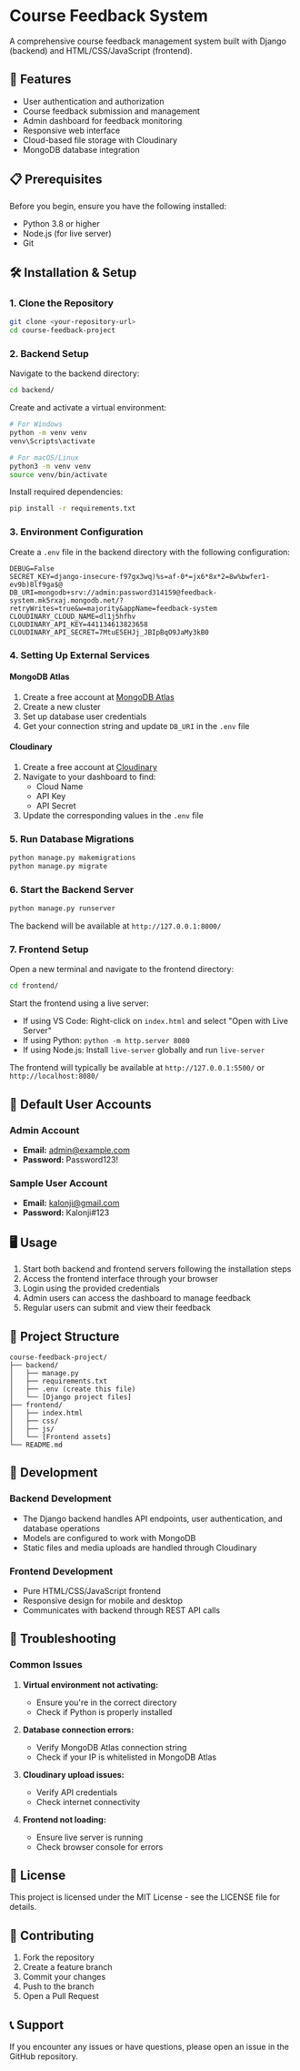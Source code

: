 # Course Feedback System

A comprehensive course feedback management system built with Django (backend) and HTML/CSS/JavaScript (frontend).

## 🚀 Features

- User authentication and authorization
- Course feedback submission and management
- Admin dashboard for feedback monitoring
- Responsive web interface
- Cloud-based file storage with Cloudinary
- MongoDB database integration

## 📋 Prerequisites

Before you begin, ensure you have the following installed:
- Python 3.8 or higher
- Node.js (for live server)
- Git

## 🛠️ Installation & Setup

### 1. Clone the Repository

```bash
git clone <your-repository-url>
cd course-feedback-project
```

### 2. Backend Setup

Navigate to the backend directory:

```bash
cd backend/
```

Create and activate a virtual environment:

```bash
# For Windows
python -m venv venv
venv\Scripts\activate

# For macOS/Linux
python3 -m venv venv
source venv/bin/activate
```

Install required dependencies:

```bash
pip install -r requirements.txt
```

### 3. Environment Configuration

Create a `.env` file in the backend directory with the following configuration:

```env
DEBUG=False
SECRET_KEY=django-insecure-f97gx3wq)%s=af-0*=jx6*8x*2=8w%bwfer1-ev9b)8lf9ga$@
DB_URI=mongodb+srv://admin:password314159@feedback-system.mk5rxaj.mongodb.net/?retryWrites=true&w=majority&appName=feedback-system
CLOUDINARY_CLOUD_NAME=dl1j5hfhv
CLOUDINARY_API_KEY=441134613823658
CLOUDINARY_API_SECRET=7MtuE5EHJj_JBIpBqO9JaMy3kB0
```

### 4. Setting Up External Services

#### MongoDB Atlas
1. Create a free account at [MongoDB Atlas](https://www.mongodb.com/cloud/atlas)
2. Create a new cluster
3. Set up database user credentials
4. Get your connection string and update `DB_URI` in the `.env` file

#### Cloudinary
1. Create a free account at [Cloudinary](https://cloudinary.com/)
2. Navigate to your dashboard to find:
   - Cloud Name
   - API Key
   - API Secret
3. Update the corresponding values in the `.env` file

### 5. Run Database Migrations

```bash
python manage.py makemigrations
python manage.py migrate
```

### 6. Start the Backend Server

```bash
python manage.py runserver
```

The backend will be available at `http://127.0.0.1:8000/`

### 7. Frontend Setup

Open a new terminal and navigate to the frontend directory:

```bash
cd frontend/
```

Start the frontend using a live server:
- If using VS Code: Right-click on `index.html` and select "Open with Live Server"
- If using Python: `python -m http.server 8080`
- If using Node.js: Install `live-server` globally and run `live-server`

The frontend will typically be available at `http://127.0.0.1:5500/` or `http://localhost:8080/`

## 👤 Default User Accounts

### Admin Account
- **Email:** admin@example.com
- **Password:** Password123!

### Sample User Account
- **Email:** kalonji@gmail.com
- **Password:** Kalonji#123

## 🖥️ Usage

1. Start both backend and frontend servers following the installation steps
2. Access the frontend interface through your browser
3. Login using the provided credentials
4. Admin users can access the dashboard to manage feedback
5. Regular users can submit and view their feedback

## 📁 Project Structure

```
course-feedback-project/
├── backend/
│   ├── manage.py
│   ├── requirements.txt
│   ├── .env (create this file)
│   └── [Django project files]
├── frontend/
│   ├── index.html
│   ├── css/
│   ├── js/
│   └── [Frontend assets]
└── README.md
```

## 🔧 Development

### Backend Development
- The Django backend handles API endpoints, user authentication, and database operations
- Models are configured to work with MongoDB
- Static files and media uploads are handled through Cloudinary

### Frontend Development
- Pure HTML/CSS/JavaScript frontend
- Responsive design for mobile and desktop
- Communicates with backend through REST API calls

## 🐛 Troubleshooting

### Common Issues

1. **Virtual environment not activating:**
   - Ensure you're in the correct directory
   - Check if Python is properly installed

2. **Database connection errors:**
   - Verify MongoDB Atlas connection string
   - Check if your IP is whitelisted in MongoDB Atlas

3. **Cloudinary upload issues:**
   - Verify API credentials
   - Check internet connectivity

4. **Frontend not loading:**
   - Ensure live server is running
   - Check browser console for errors

## 📄 License

This project is licensed under the MIT License - see the LICENSE file for details.

## 🤝 Contributing

1. Fork the repository
2. Create a feature branch
3. Commit your changes
4. Push to the branch
5. Open a Pull Request

## 📞 Support

If you encounter any issues or have questions, please open an issue in the GitHub repository.